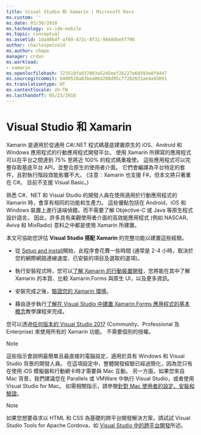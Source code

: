 ```yaml
---
title: Visual Studio 和 Xamarin | Microsoft Docs
ms.custom: ''
ms.date: 03/30/2018
ms.technology: vs-ide-mobile
ms.topic: conceptual
ms.assetid: 1da4064f-af69-472c-8f31-98484be5f790
author: charlespetzold
ms.author: chape
manager: crdun
ms.workload:
- xamarin
ms.openlocfilehash: 723518fa837803a5245eef2b227e6d593e8f4447
ms.sourcegitcommit: b400528a83bea06d208d95c77282631ae4a93091
ms.translationtype: HT
ms.contentlocale: zh-TW
ms.lasthandoff: 05/23/2018
---
```

# <a name="visual-studio-and-xamarin"></a>Visual Studio 和 Xamarin

Xamarin 是適用於從通用 C#/.NET 程式碼基底建置原生的 iOS、Android 和 Windows 應用程式的行動應用程式開發平台。 使用 Xamarin 所撰寫的應用程式可以在平台之間達到 75% 至將近 100% 的程式碼重複使。 這些應用程式可以完整存取基底平台 API，並整合原生的使用者介面。 它們會編譯為平台特定的套件，且對執行階段效能影響不大。 (注意︰Xamarin 也支援 F#，但本文將只著重在 C#。 目前不支援 Visual Basic。)  
  
熟悉 C#、NET 和 Visual Studio 的開發人員在使用適用於行動應用程式的 Xamarin 時，會享有相同的功能和生產力。 這些優點包括在 Android、iOS 和 Windows 裝置上進行遠端偵錯，而不需要了解 Objective-C 或 Java 等原生程式設計語言。 因此，許多具有美觀使用者介面的高效能應用程式 (例如 NASCAR、Aviva 和 MixRadio) 意料之中都是使用 Xamarin 所建置。  
  
本文可協助您評估 **Visual Studio 搭配 Xamarin** 的完整功能以建置這些經驗。  
  
-   從 [Setup and install](../cross-platform/setup-and-install.md)開始，此程序會花費一些時間 (通常是 2-4 小時，取決於您的網際網路連線速度、已安裝的項目及選取的選項)。  
  
-   執行安裝程式時，您可以[了解 Xamarin 的行動裝置開發](learn-about-mobile-development-with-xamarin.md)，您將能在其中了解 Xamarin 的本質、比較 Xamarin.Forms 與原生 UI，以及更多資訊。  
  
-   安裝完成之後，[驗證您的 Xamarin 環境](../cross-platform/verify-your-xamarin-environment.md)。  
  
-   藉由逐步執行[了解在 Visual Studio 中建置 Xamarin.Forms 應用程式的基本概念](learn-app-building-basics-with-xamarin-forms-in-visual-studio.md)教學課程來完成。  
  
您可以透過[任何版本的 Visual Studio 2017](https://www.visualstudio.com/vs) (Community、Professional 及 Enterprise) 來使用所有的 Xamarin 功能。 不需要個別的授權。  
  
> [!NOTE]
>  這些指示會說明最簡單且最直接的電腦設定，適用於具有 Windows 和 Visual Studio 背景的開發人員。 在這項設定中，整體開發經驗已經過簡化，因為您只有在使用 iOS 模擬器和行動網卡時才需要與 Mac 互動。 另一方面，如果您來自 Mac 背景，我們建議您在 Parallels 或 VMWare 中執行 Visual Studio，或者使用 Visual Studio for Mac。 如需相關指示，請參閱[針對 Mac 使用者的設定、安裝和驗證](../cross-platform/setup-install-and-verifications-for-mac-users.md)。  
  
> [!NOTE]
>  如果您想要尋求以 HTML 和 CSS 為基礎的跨平台開發解決方案，請試試 Visual Studio Tools for Apache Cordova，如 [Visual Studio 中的跨平台開發](../cross-platform/cross-platform-mobile-development-in-visual-studio.md#HTML)所述。